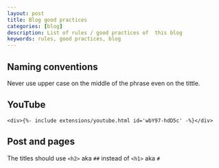 ```yaml
---
layout: post
title: Blog good practices
categories: [blog]
description: List of rules / good practices of  this blog
keywords: rules, good practices, blog
---
```


## Naming conventions

Never use upper case on the middle of the phrase even on the tittle.

## YouTube

```
<div>{%- include extensions/youtube.html id='wbY97-hdD5c' -%}</div>
```

## Post and pages

The titles should use `<h2>` aka `##` instead of `<h1>` aka `#`
